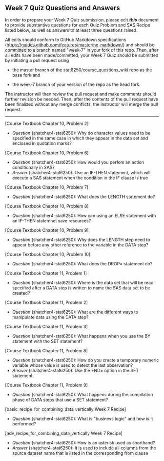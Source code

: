## Week 7 Quiz Questions and Answers

In order to prepare your Week 7 Quiz submission, please edit ***this*** document to provide substantive questions for each Quiz Problem and SAS Recipe listed below, as well as answers to at least three questions raised.

All edits should conform to GitHub Markdown specifications (https://guides.github.com/features/mastering-markdown/) and should be committed to a branch named "week-7" in your fork of this repo. Then, after all edits have been made/committed, your Week 7 Quiz should be submitted by initiating a pull request using

- the master branch of the stat6250/course_questions_wiki repo as the base fork and

- the week-7 branch of your version of the repo as the head fork.

The instructor will then review the pull request and make comments should further revision be needed. Then, after the contents of the pull request have been finalized without any merge conflicts, the instructor will merge the pull request.

********************************************************************************



[Course Textbook Chapter 10, Problem 2]
- *Question* (shatcher4-stat6250): Why do character values need to be specified in the same case in which they appear in the data set and enclosed in quotation marks?



[Course Textbook Chapter 10, Problem 6]
- *Question* (shatcher4-stat6250): How would you perfom an action conditionally in SAS?
- *Answer* (shatcher4-stat6250): Use an IF-THEN statement, which will execute a SAS statement when the condition in the IF clause is true



[Course Textbook Chapter 10, Problem 7]
- *Question* (shatcher4-stat6250): What does the LENGTH statement do?



[Course Textbook Chapter 10, Problem 8]
- *Question* (shatcher4-stat6250): How can using an ELSE statement with an IF-THEN statemnet save resources?



[Course Textbook Chapter 10, Problem 9]
- *Question* (shatcher4-stat6250): Why does the LENGTH step need to appear before any other reference to the variable in the DATA step?



[Course Textbook Chapter 10, Problem 10]
- *Question* (shatcher4-stat6250): What does the DROP= statement do?



[Course Textbook Chapter 11, Problem 1]
- *Question* (shatcher4-stat6250): Where is the data set that will be read specified after a DATA step is written to name the SAS data set to be created?



[Course Textbook Chapter 11, Problem 2]
- *Question* (shatcher4-stat6250): What are the different ways to manipulate data using the DATA step?



[Course Textbook Chapter 11, Problem 3]
- *Question* (shatcher4-stat6250): What happens when you use the BY statement with the SET statement?



[Course Textbook Chapter 11, Problem 8]
- *Question* (shatcher4-stat6250): How do you create a temporary numeric variable whose value is used to detect the last observation?
- *Answer* (shatcher4-stat6250): Use the END= option in the SET statement.



[Course Textbook Chapter 11, Problem 9]
- *Question* (shatcher4-stat6250): What happens during the compilation phase of DATA steps that use a SET statement?



[basic_recipe_for_combining_data_vertically Week 7 Recipe]
- *Question* (shatcher4-stat6250): What is "business logic" and how is it performed?



[adv_recipe_for_combining_data_vertically Week 7 Recipe]
- *Question* (shatcher4-stat6250): How is an asterisk used as shorthand?
- *Answer* (shatcher4-stat6250): It is used to include all columns from the source dataset name that is listed in the corresponding from clause


